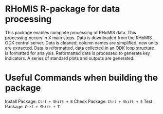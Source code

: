 # RHoMIS R-package for data processing

This package enables complete processing of RHoMIS data. This processing occurs in X main steps.
Data is downloaded from the RHoMIS ODK central server. Data is cleaned, column names are simplified, new units are 
extracted. Data is reformatted, data collected in an ODK loop structure is formatted for analysis. Reformatted data
is processed to generate key indicators. A series of standard plots and outputs are generated.

# Useful Commands when building the package
Install Package: `Ctrl + Shift + B`
Check Package:   `Ctrl + Shift + E`
Test Package:    `Ctrl + Shift + T`
